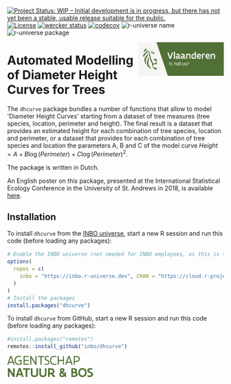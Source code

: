<!-- spell-check: ignore:start -->
[![Project Status: WIP – Initial development is in progress, but there has not yet been a stable, usable release suitable for the public.](http://www.repostatus.org/badges/latest/wip.svg)](http://www.repostatus.org/#wip)
[![License](http://img.shields.io/badge/license-GPL--3-blue.svg?style=flat)](http://www.gnu.org/licenses/gpl-3.0.html)
[![wercker status](https://app.wercker.com/status/99290c273f1542a89027cab7f625bee0/s/master "wercker status")](https://app.wercker.com/project/byKey/99290c273f1542a89027cab7f625bee0)
[![codecov](https://codecov.io/gh/inbo/dhcurve/branch/master/graph/badge.svg)](https://codecov.io/gh/inbo/dhcurve)
![r-universe
name](https://inbo.r-universe.dev/badges/:name?color=c04384)
![r-universe package](https://inbo.r-universe.dev/badges/dhcurve)

<a href="https://www.natuurenbos.be/">
<img src="man/figures/logo.png" align="right" alt="logo of ANB: Agentschap Natuur & Bos" width="200"/>
</a>
<!-- spell-check: ignore:end -->

# Automated Modelling of Diameter Height Curves for Trees

The `dhcurve` package bundles a number of functions that allow to model 'Diameter Height Curves' starting from a dataset of tree measures (tree species, location, perimeter and height).  The final result is a dataset that provides an estimated height for each combination of tree species, location and perimeter, or a dataset that provides for each combination of tree species and location the parameters A, B and C of the model curve $Height = A + B\log(Perimeter)+C\log(Perimeter)^2$.

The package is written in Dutch.

An English poster on this package, presented at the International Statistical Ecology Conference in the University of St. Andrews in 2018, is available [here](https://www.vlaanderen.be/inbo/en-GB/publications/estimating-tree-height-for-a-given-girth).

## Installation

To install `dhcurve` from the [INBO universe](https://inbo.r-universe.dev/ui#builds),
start a new R session and run this code (before loading any packages):

```r
# Enable the INBO universe (not needed for INBO employees, as this is the default setting)
options(
  repos = c(
    inbo = "https://inbo.r-universe.dev", CRAN = "https://cloud.r-project.org"
  )
)
# Install the packages
install.packages("dhcurve")
```

To install `dhcurve` from GitHub, start a new R session and run this code (before loading any packages):

```r
#install.packages("remotes")
remotes::install_github("inbo/dhcurve")
```

<!-- spell-check: ignore:start -->
<a href="https://www.natuurenbos.be/">
<img src="man/figures/name.png" alt="logo of ANB: Vlaanderen is natuur" width="200"/>
</a>
<!-- spell-check: ignore:end -->
